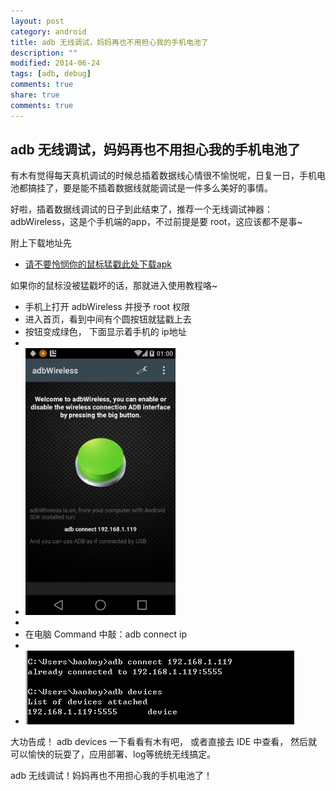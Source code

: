 ```yaml
---
layout: post
category: android
title: adb 无线调试，妈妈再也不用担心我的手机电池了
description: ""
modified: 2014-06-24
tags: [adb, debug]
comments: true
share: true
comments: true
---
```


adb 无线调试，妈妈再也不用担心我的手机电池了
-  
有木有觉得每天真机调试的时候总插着数据线心情很不愉悦呢，日复一日，手机电池都搞挂了，要是能不插着数据线就能调试是一件多么美好的事情。  

好啦，插着数据线调试的日子到此结束了，推荐一个无线调试神器：adbWireless，这是个手机端的app，不过前提是要 root，这应该都不是事~

附上下载地址先

* [请不要怜悯你的鼠标猛戳此处下载apk](https://raw.githubusercontent.com/baoboy/file.baoboy.github.io/master/2014-06/adbWireless.apk)

如果你的鼠标没被猛戳坏的话，那就进入使用教程咯~  
  
* 手机上打开 adbWireless 并授予 root 权限
* 进入首页，看到中间有个圆按钮就猛戳上去
* 按钮变成绿色， 下面显示着手机的 ip地址
* 
* <img src="https://raw.githubusercontent.com/baoboy/image.baoboy.github.io/master/2014-06/24-01.png" width="240"/>
* 
* 在电脑 Command 中敲：adb connect ip
* 
* <img src="https://raw.githubusercontent.com/baoboy/image.baoboy.github.io/master/2014-06/24-02.png"/>

大功告成！ adb devices 一下看看有木有吧， 或者直接去 IDE 中查看， 然后就可以愉快的玩耍了，应用部署、log等统统无线搞定。

adb 无线调试！妈妈再也不用担心我的手机电池了！